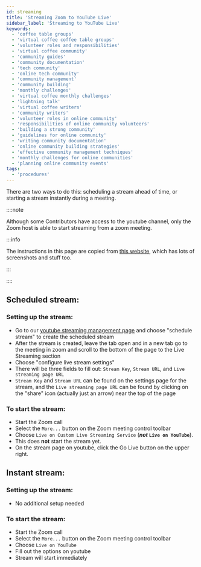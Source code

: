 ```yaml
---
id: streaming
title: 'Streaming Zoom to YouTube Live'
sidebar_label: 'Streaming to YouTube Live'
keywords:
  - 'coffee table groups'
  - 'virtual coffee coffee table groups'
  - 'volunteer roles and responsibilities'
  - 'virtual coffee community'
  - 'community guides'
  - 'community documentation'
  - 'tech community'
  - 'online tech community'
  - 'community management'
  - 'community building'
  - 'monthly challenges'
  - 'virtual coffee monthly challenges'
  - 'lightning talk'
  - 'virtual coffee writers'
  - 'community writers'
  - 'volunteer roles in online community'
  - 'responsibilities of online community volunteers'
  - 'building a strong community'
  - 'guidelines for online community'
  - 'writing community documentation'
  - 'online community building strategies'
  - 'effective community management techniques'
  - 'monthly challenges for online communities'
  - 'planning online community events'
tags:
  - 'procedures'
---
```


There are two ways to do this: scheduling a stream ahead of time, or starting a stream instantly during a meeting.

::::note

Although some Contributors have access to the youtube channel, only the Zoom host is able to start streaming from a zoom meeting.

:::info

The instructions in this page are copied from [this website](https://it.umn.edu/services-technologies/how-tos/zoom-live-stream-youtube-or-custom), which has lots of screenshots and stuff too.

:::

::::

## Scheduled stream:

### Setting up the stream:

- Go to our [youtube streaming management page](https://studio.youtube.com/channel/UCc0579aGEy7jTAgRglR4J0g/livestreaming/manage) and choose "schedule stream" to create the scheduled stream
- After the stream is created, leave the tab open and in a new tab go to the meeting in zoom and scroll to the bottom of the page to the Live Streaming section
- Choose "configure live stream settings"
- There will be three fields to fill out: `Stream Key`, `Stream URL`, and `Live streaming page URL`
- `Stream Key` and `Stream URL` can be found on the settings page for the stream, and the `Live streaming page URL` can be found by clicking on the "share" icon (actually just an arrow) near the top of the page

### To start the stream:

- Start the Zoom call
- Select the `More...` button on the Zoom meeting control toolbar
- Choose `Live on Custom Live Streaming Service` (**_not_ `Live on YouTube`**).
- This does **not** start the stream yet.
- On the stream page on youtube, click the Go Live button on the upper right.

## Instant stream:

### Setting up the stream:

- No additional setup needed

### To start the stream:

- Start the Zoom call
- Select the `More...` button on the Zoom meeting control toolbar
- Choose `Live on YouTube`
- Fill out the options on youtube
- Stream will start immediately
